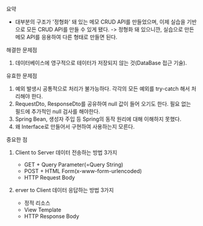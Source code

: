 요약
  - 대부분의 구조가 '정형화' 돼 있는 메모 CRUD API를 만들었으며, 이제 실습을 기반으로 모든 CRUD API를 만들 수 있게 됐다. 
    -> 정형화 돼 있으니깐, 실습으로 만든 메모 API를 응용하여 다른 형태로 만들면 된다.

해결한 문제점
  1. 데이터베이스에 영구적으로 테이터가 저장되지 않는 것(DataBase 접근 기술).

유효한 문제점
  1. 예외 발생시 공통적으로 처리가 불가능하다.
       각각의 모든 예외를 try-catch 해서 처리해야 한다.
  2. RequestDto, ResponseDto를 공유하여 null 값이 들어 오기도 한다.
       필요 없는 필드에 추가적인 null 검사를 해야한다.
  3. Spring Bean, 생성자 주입 등 Spring의 동작 원리에 대해 이해하지 못했다.
  4. 왜 Interface로 만들어서 구현하여 사용하는지 모른다.

중요한 점
 1. Client to Server 데이터 전송하는 방법 3가지
    - GET + Query Parameter(=Query String)
    - POST + HTML Form(x-www-form-urlencoded)
    - HTTP Request Body

 2. erver to Client 데이터 응답하는 방법 3가지
    - 정적 리소스
    - View Template
    - HTTP Response Body
